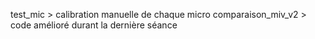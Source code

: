 test_mic > calibration manuelle de chaque micro
comparaison_miv_v2 > code amélioré durant la dernière séance
